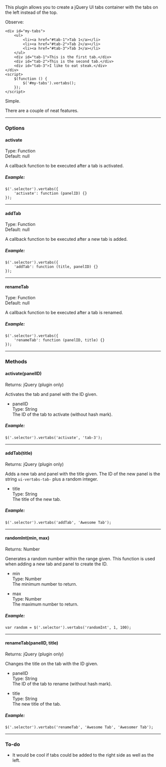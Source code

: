 This plugin allows you to create a jQuery UI tabs container with the tabs on the left instead of the top.

Observe:

    <div id="my-tabs">
        <ul>
            <li><a href="#tab-1">Tab 1</a></li>
            <li><a href="#tab-2">Tab 2</a></li>
            <li><a href="#tab-3">Tab 3</a></li>
        </ul>
        <div id="tab-1">This is the first tab.</div>
        <div id="tab-2">This is the second tab.</div>
        <div id="tab-3">I like to eat steak.</div>
    </div>
    <script>
        $(function () {
            $('#my-tabs').vertabs();
        });
    </script>

Simple.

There are a couple of neat features.

---

### Options

#### activate

Type: Function  
Default: null

A callback function to be executed after a tab is activated.

##### Example:

    $('.selector').vertabs({
        'activate': function (panelID) {}
    });

---

#### addTab

Type: Function  
Default: null

A callback function to be executed after a new tab is added.

##### Example:

    $('.selector').vertabs({
        'addTab': function (title, panelID) {}
    });

---

#### renameTab

Type: Function  
Default: null

A callback function to be executed after a tab is renamed.

##### Example:

    $('.selector').vertabs({
        'renameTab': function (panelID, title) {}
    });

---

### Methods

#### activate(panelID)

Returns: jQuery (plugin only)

Activates the tab and panel with the ID given.

* panelID  
Type: String  
The ID of the tab to activate (without hash mark).

##### Example:

    $('.selector').vertabs('activate', 'tab-3');

---

#### addTab(title)

Returns: jQuery (plugin only)

Adds a new tab and panel with the title given. The ID of the new panel is the string `ui-vertabs-tab-` plus a random integer.

* title  
Type: String  
The title of the new tab.

##### Example:

    $('.selector').vertabs('addTab', 'Awesome Tab');

---

#### randomInt(min, max)

Returns: Number

Generates a random number within the range given. This function is used when adding a new tab and panel to create the ID.

* min  
Type: Number  
The minimum number to return.

* max  
Type: Number  
The maximum number to return.

##### Example:

    var random = $('.selector').vertabs('randomInt', 1, 100);

---

#### renameTab(panelID, title)

Returns: jQuery (plugin only)

Changes the title on the tab with the ID given.

* panelID  
Type: String  
The ID of the tab to rename (without hash mark).

* title  
Type: String  
The new title of the tab.

##### Example:

    $('.selector').vertabs('renameTab', 'Awesome Tab', 'Awesomer Tab');

---

### To-do

* It would be cool if tabs could be added to the right side as well as the left.
